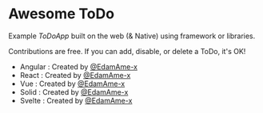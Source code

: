 # Awesome ToDo

Example *ToDoApp* built on the web (& Native) using framework or libraries.

Contributions are free.
If you can add, disable, or delete a ToDo, it's OK!

- Angular : Created by [@EdamAme-x](https://github.com/EdamAme-x)
- React : Created by [@EdamAme-x](https://github.com/EdamAme-x)
- Vue : Created by [@EdamAme-x](https://github.com/EdamAme-x)
- Solid : Created by [@EdamAme-x](https://github.com/EdamAme-x)
- Svelte : Created by [@EdamAme-x](https://github.com/EdamAme-x)
